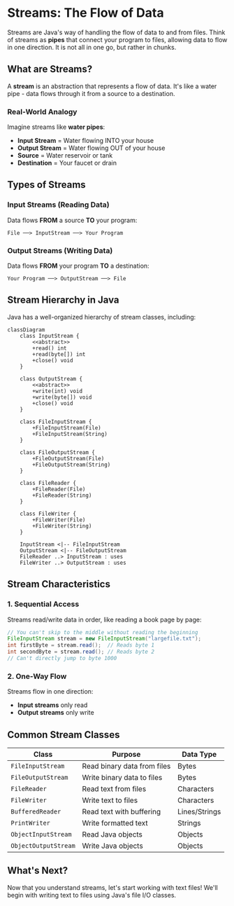 # Streams: The Flow of Data

Streams are Java's way of handling the flow of data to and from files. Think of streams as **pipes** that connect your program to files, allowing data to flow in one direction. It is not all in one go, but rather in chunks.

## What are Streams?

A **stream** is an abstraction that represents a flow of data. It's like a water pipe - data flows through it from a source to a destination.

### Real-World Analogy

Imagine streams like **water pipes**:
- **Input Stream** = Water flowing INTO your house
- **Output Stream** = Water flowing OUT of your house
- **Source** = Water reservoir or tank
- **Destination** = Your faucet or drain

## Types of Streams

### **Input Streams** (Reading Data)
Data flows **FROM** a source **TO** your program:

```
File ──> InputStream ──> Your Program
```

### **Output Streams** (Writing Data)
Data flows **FROM** your program **TO** a destination:

```
Your Program ──> OutputStream ──> File
```

## Stream Hierarchy in Java

Java has a well-organized hierarchy of stream classes, including:

```mermaid
classDiagram
    class InputStream {
        <<abstract>>
        +read() int
        +read(byte[]) int
        +close() void
    }
    
    class OutputStream {
        <<abstract>>
        +write(int) void
        +write(byte[]) void
        +close() void
    }
    
    class FileInputStream {
        +FileInputStream(File)
        +FileInputStream(String)
    }
    
    class FileOutputStream {
        +FileOutputStream(File)
        +FileOutputStream(String)
    }
    
    class FileReader {
        +FileReader(File)
        +FileReader(String)
    }
    
    class FileWriter {
        +FileWriter(File)
        +FileWriter(String)
    }
    
    InputStream <|-- FileInputStream
    OutputStream <|-- FileOutputStream
    FileReader ..> InputStream : uses
    FileWriter ..> OutputStream : uses
```


## Stream Characteristics

### **1. Sequential Access**
Streams read/write data in order, like reading a book page by page:

```java
// You can't skip to the middle without reading the beginning
FileInputStream stream = new FileInputStream("largefile.txt");
int firstByte = stream.read();  // Reads byte 1
int secondByte = stream.read(); // Reads byte 2
// Can't directly jump to byte 1000
```

### **2. One-Way Flow**
Streams flow in one direction:
- **Input streams** only read
- **Output streams** only write

## Common Stream Classes

| Class | Purpose | Data Type |
|-------|---------|-----------|
| `FileInputStream` | Read binary data from files | Bytes |
| `FileOutputStream` | Write binary data to files | Bytes |
| `FileReader` | Read text from files | Characters |
| `FileWriter` | Write text to files | Characters |
| `BufferedReader` | Read text with buffering | Lines/Strings |
| `PrintWriter` | Write formatted text | Strings |
| `ObjectInputStream` | Read Java objects | Objects |
| `ObjectOutputStream` | Write Java objects | Objects |

## What's Next?

Now that you understand streams, let's start working with text files! We'll begin with writing text to files using Java's file I/O classes.
